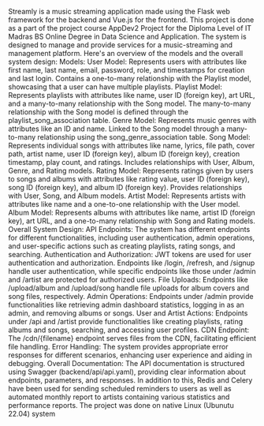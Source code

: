 Streamly is a music streaming application made using the Flask web framework for the backend and Vue.js for the frontend. This project is done as a part of the project course AppDev2 Project for the Diploma Level of IT Madras BS Online Degree in Data Science and Application. The system is designed to manage and provide services for a music-streaming and management platform. Here's an overview of the models and the overall system design:
Models:
User Model:
Represents users with attributes like first name, last name, email, password, role, and timestamps for creation and last login.
Contains a one-to-many relationship with the Playlist model, showcasing that a user can have multiple playlists.
Playlist Model:
Represents playlists with attributes like name, user ID (foreign key), art URL, and a many-to-many relationship with the Song model.
The many-to-many relationship with the Song model is defined through the playlist_song_association table.
Genre Model:
Represents music genres with attributes like an ID and name.
Linked to the Song model through a many-to-many relationship using the song_genre_association table.
Song Model:
Represents individual songs with attributes like name, lyrics, file path, cover path, artist name, user ID (foreign key), album ID (foreign key), creation timestamp, play count, and ratings.
Includes relationships with User, Album, Genre, and Rating models.
Rating Model:
Represents ratings given by users to songs and albums with attributes like rating value, user ID (foreign key), song ID (foreign key), and album ID (foreign key).
Provides relationships with User, Song, and Album models.
Artist Model:
Represents artists with attributes like name and a one-to-one relationship with the User model.
Album Model:
Represents albums with attributes like name, artist ID (foreign key), art URL, and a one-to-many relationship with Song and Rating models.
Overall System Design:
API Endpoints:
The system has different endpoints for different functionalities, including user authentication, admin operations, and user-specific actions such as creating playlists, rating songs, and searching.
Authentication and Authorization:
JWT tokens are used for user authentication and authorization. Endpoints like /login, /refresh, and /signup handle user authentication, while specific endpoints like those under /admin and /artist are protected for authorized users.
File Uploads:
Endpoints like /upload/album and /upload/song handle file uploads for album covers and song files, respectively.
Admin Operations:
Endpoints under /admin provide functionalities like retrieving admin dashboard statistics, logging in as an admin, and removing albums or songs.
User and Artist Actions:
Endpoints under /api and /artist provide functionalities like creating playlists, rating albums and songs, searching, and accessing user profiles.
CDN Endpoint:
The /cdn/{filename} endpoint serves files from the CDN, facilitating efficient file handling.
Error Handling:
The system provides appropriate error responses for different scenarios, enhancing user experience and aiding in debugging.
Overall Documentation:
The API documentation is structured using Swagger (backend/api/api.yaml), providing clear information about endpoints, parameters, and responses.
In addition to this, Redis and Celery have been used for sending scheduled reminders to users as well as automated monthly report to artists containing various statistics and performance reports. The project was done on native Linux (Ubunutu 22.04) system
